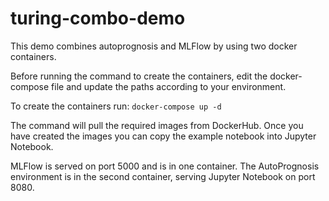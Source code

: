 # turing-combo-demo

This demo combines autoprognosis and MLFlow by using two docker containers.


Before running the command to create the containers, edit the docker-compose file
and update the paths according to your environment.

To create the containers run:
```docker-compose up -d```

The command will pull the required images from DockerHub. Once you have created the
images you can copy the example notebook into Jupyter Notebook.

MLFlow is served on port 5000 and is in one container. The AutoPrognosis environment
is in the second container, serving Jupyter Notebook on port 8080.
